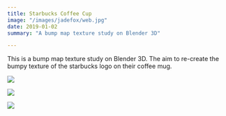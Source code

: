 ```yaml
---
title: Starbucks Coffee Cup
image: "/images/jadefox/web.jpg"
date: 2019-01-02
summary: "A bump map texture study on Blender 3D"

---
```


This is a bump map texture study on Blender 3D. The aim to re-create the bumpy texture of the starbucks logo on their coffee mug.

![](/images/bumpmap/bumpmap-starbucks-1.jpg "")

![](/images/bumpmap/bumpmap-starbucks-2.jpg "")

![](/images/bumpmap/bumpmap-starbucks-3.jpg "")
